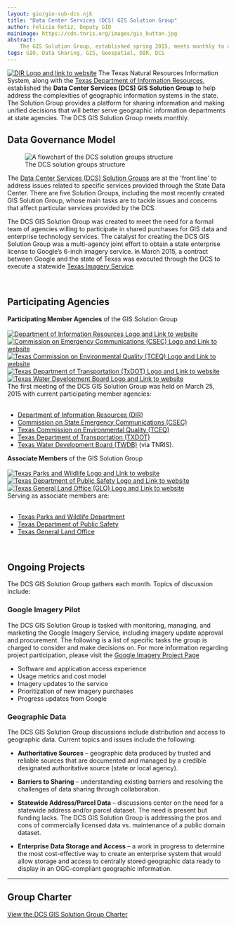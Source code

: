 ```yaml
---
layout: gio/gio-sub-dcs.njk
title: "Data Center Services (DCS) GIS Solution Group"
author: Felicia Retiz, Deputy GIO
mainimage: https://cdn.tnris.org/images/gis_button.jpg
abstract:
    The GIS Solution Group, established spring 2015, meets monthly to discuss projects and solutions related to GIS services procured through the Data Center Services.
tags: GIO, Data Sharing, GIS, Geospatial, DIR, DCS
---
```


<p class="lead"><a href="https://dir.texas.gov/"><img class="float-right" src="https://cdn.tnris.org/images/dir_logo_med.jpg" alt="DIR Logo and link to website"></a>
The Texas Natural Resources Information System, along with the <a href="https://dir.texas.gov/View-About-DIR/Data-Center/Landing.aspx">Texas Department of Information Resources</a>, established the <strong>Data Center Services (DCS) GIS Solution Group</strong> to help address the complexities of geographic information systems in the state. The Solution Group provides a platform for sharing information and making unified decisions that will better serve geographic information departments at state agencies. The DCS GIS Solution Group meets monthly.</p>

## Data Governance Model

<figure>
<img class="img-fluid" src="https://cdn.tnris.org/images/dcs-group-structure-2022.png" alt="A flowchart of the DCS solution groups structure">
<figcaption class="figcaption-center">The DCS solution groups structure</figcaption>
</figure>

The [Data Center Services (DCS) Solution Groups](https://dir.texas.gov/View-About-DIR/Data-Center/Pages/Content.aspx?id=12) are at the 'front line' to address issues related to specific services provided through the State Data Center. There are five Solution Groups, including the most recently created GIS Solution Group, whose main tasks are to tackle issues and concerns that affect particular services provided by the DCS.

The DCS GIS Solution Group was created to meet the need for a formal team of agencies willing to participate in shared purchases for GIS data and enterprise technology services.  The catalyst for creating the DCS GIS Solution Group was a multi-agency joint effort to obtain a state enterprise license to Google’s 6-inch imagery service. In March 2015, a contract between Google and the state of Texas was executed through the DCS to execute a statewide [Texas Imagery Service](/texas-imagery-service).

<br>

## Participating Agencies

<section class="gio-agency-collection container-md">
   <div class="row">
      <div class="member-box member">
        <strong>Participating Member Agencies</strong> of the GIS Solution Group
      </div>
   </div>
   <br>
    <div class="row member-boxes-row">
      <div class="col-xs-5ths gio-agency">
        <a  href="https://www.dir.texas.gov">
          <img class="img-fluid" src="https://cdn.tnris.org/images/dir_logo_padded.jpg" alt="Department of Information Resources Logo and Link to website">
        </a>
      </div>
      <div class="col-xs-5ths gio-agency">
        <a  href="https://www.csec.texas.gov/">
          <img class="img-fluid" src="https://cdn.tnris.org/images/csec_logo_med.jpg" alt="Commission on Emergency Communications (CSEC) Logo and Link to website">
        </a>
      </div>
        <div class="col-xs-5ths gio-agency">
        <a href="https://www.tceq.texas.gov">
          <img title="Visit the Texas Commission on Environmental Quality (TCEQ) website" class="img-fluid" src="https://cdn.tnris.org/images/tceq_logo_sm.jpg" alt="Texas Commission on Environmental Quality (TCEQ) Logo and Link to website">
        </a>
      </div>
      <div class="col-xs-5ths gio-agency">
        <a title="Visit the Texas Department of Transportation website"  href="https://www.txdot.gov">
          <img class="img-fluid" src="https://cdn.tnris.org/images/txdot.jpg" alt="Texas Department of Transportation (TxDOT) Logo and Link to website">
        </a>
      </div>
      <div class="col-xs-5ths gio-agency">
        <a  href="https://www.twdb.texas.gov">
          <img class="img-fluid" src="https://cdn.tnris.org/images/twdb_web_med_rect.jpg" alt="Texas Water Development Board Logo and Link to website">
        </a>
      </div>
   </div>
</section>
The first meeting of the DCS GIS Solution Group was held on March 25, 2015 with current participating member agencies:<br><br>

-   [Department of Information Resources (DIR)](https://dir.texas.gov/)
-   [Commission on State Emergency Communications (CSEC)](https://www.csec.texas.gov/)
-   [Texas Commission on Environmental Quality (TCEQ)](https://www.tceq.texas.gov/)
-   [Texas Department of Transportation (TXDOT)](https://www.txdot.gov/)
-   [Texas Water Development Board (TWDB)](https://www.twdb.texas.gov/) (via TNRIS).

<section class="gio-agency-collection container-md">
   <div class="row">
      <div class="member-box associate">
        <strong>Associate Members</strong> of the GIS Solution Group
      </div>
   </div>
   <br>
    <div class="row">
      <div class="col-4">
        <a class="gio-agency" href="https://www.tpwd.texas.gov">
          <img class="img-fluid" src="https://cdn.tnris.org/images/tpwd_logo.jpg" alt="Texas Parks and Wildlife Logo and Link to website">
        </a>
      </div>
        <div class="col-4">
        <a class="gio-agency" href="https://www.dps.texas.gov/">
          <img class="img-fluid" src="https://cdn.tnris.org/images/tx_dps_logo.jpg" alt="Texas Department of Public Safety Logo and Link to website">
        </a>
      </div>
      <div class="col-4">
        <a class="gio-agency" href="https://www.glo.texas.gov">
          <img class="img-fluid" src="https://cdn.tnris.org/images/glo_logo.jpg" alt="Texas General Land Office (GLO) Logo and Link to website">
        </a>
      </div>
</section>
Serving as associate members are:<br><br>

-   [Texas Parks and Wildlife Department](https://tpwd.texas.gov/)
-   [Texas Department of Public Safety](https://www.dps.texas.gov/)
-   [Texas General Land Office](https://www.glo.texas.gov/)

<br>

## Ongoing Projects

The DCS GIS Solution Group gathers each month. Topics of discussion include:

### Google Imagery Pilot

The DCS GIS Solution Group is tasked with monitoring, managing, and marketing the Google Imagery Service, including imagery update approval and procurement. The following is a list of specific tasks the group is charged to consider and make decisions on. For more information regarding project participation, please visit the [Google Imagery Project Page](/texas-imagery-service)

-   Software and application access experience
-   Usage metrics and cost model
-   Imagery updates to the service
-   Prioritization of new imagery purchases
-   Progress updates from Google

### Geographic Data

The DCS GIS Solution Group discussions include distribution and access to geographic data. Current topics and issues include the following:

-   **Authoritative Sources** – geographic data produced by trusted and reliable sources that are documented and managed by a credible designated authoritative source (state or local agency).

-   **Barriers to Sharing** – understanding existing barriers and resolving the challenges of data sharing through collaboration.

-   **Statewide Address/Parcel Data** – discussions center on the need for a statewide address and/or parcel dataset. The need is present but funding lacks. The DCS GIS Solution Group is addressing the pros and cons of commercially licensed data vs. maintenance of a public domain dataset.

-   **Enterprise Data Storage and Access** – a work in progress to determine the most cost-effective way to create an enterprise system that would allow storage and access to centrally stored geographic data ready to display in an OGC-compliant geographic information.

* * *

## Group Charter

<a class="btn btn-tnris btn-lg" style="width:100%;" href="https://cdn.tnris.org/documents/gis-solution-group-charter-final.pdf" target="_blank" role="button"><i class="fa fa-file fa-sm" aria-hidden="true"></i>  View the DCS GIS Solution Group Charter</a>
